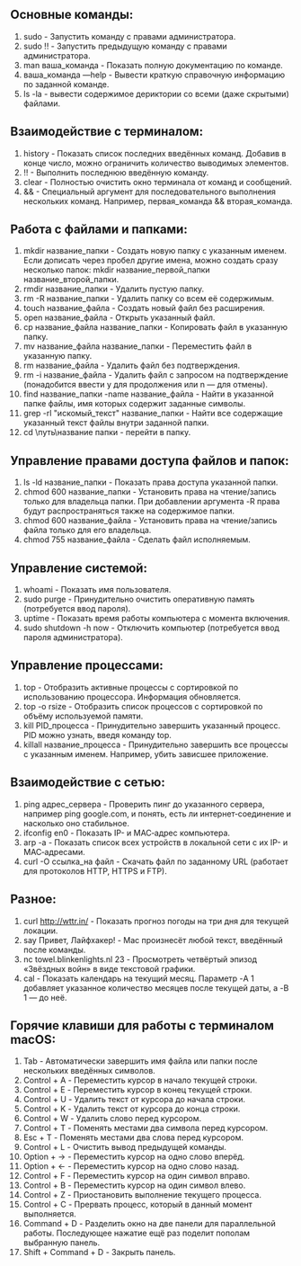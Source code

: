 ## Основные команды: ##

1. sudo - Запустить команду с правами администратора.
2. sudo !! - Запустить предыдущую команду с правами администратора.
3. man ваша_команда - Показать полную документацию по команде.
4. ваша_команда —help - Вывести краткую справочную информацию по заданной команде.
5. ls -la - вывести содержимое дериктории со всеми (даже скрытыми) файлами.

## Взаимодействие с терминалом: ##

1. history - Показать список последних введённых команд. Добавив в конце число, можно ограничить количество выводимых элементов.
2. !! - Выполнить последнюю введённую команду.
3. clear - Полностью очистить окно терминала от команд и сообщений.
4. && - Специальный аргумент для последовательного выполнения нескольких команд. Например, первая_команда && вторая_команда.


## Работа с файлами и папками: ## 

1. mkdir название_папки - Создать новую папку с указанным именем. Если дописать через пробел другие имена, можно создать сразу несколько папок: mkdir название_первой_папки название_второй_папки.
2. rmdir название_папки - Удалить пустую папку.
3. rm -R название_папки - Удалить папку со всем её содержимым.
4. touch название_файла - Создать новый файл без расширения.
5. open название_файла - Открыть указанный файл.
6. cp название_файла название_папки - Копировать файл в указанную папку.
7. mv название_файла название_папки - Переместить файл в указанную папку.
8. rm название_файла - Удалить файл без подтверждения.
9. rm -i название_файла - Удалить файл с запросом на подтверждение (понадобится ввести y для продолжения или n — для отмены).
10. find название_папки -name название_файла - Найти в указанной папке файлы, имя которых содержит заданные символы.
11. grep -rl "искомый_текст" название_папки - Найти все содержащие указанный текст файлы внутри заданной папки.
12. cd \путь\название папки - перейти в папку. 


## Управление правами доступа файлов и папок: ##

1. ls -ld название_папки - Показать права доступа указанной папки.
2. chmod 600 название_папки - Установить права на чтение/запись только для владельца папки. При добавлении аргумента -R права будут распространяться также на содержимое папки.
3. chmod 600 название_файла - Установить права на чтение/запись файла только для его владельца.
4. chmod 755 название_файла - Сделать файл исполняемым.


## Управление системой: ##

1. whoami - Показать имя пользователя.
2. sudo purge - Принудительно очистить оперативную память (потребуется ввод пароля).
3. uptime - Показать время работы компьютера с момента включения.
4. sudo shutdown -h now - Отключить компьютер (потребуется ввод пароля администратора).


## Управление процессами: ##

1. top - Отобразить активные процессы с сортировкой по использованию процессора. Информация обновляется.
2. top -o rsize - Отобразить список процессов с сортировкой по объёму используемой памяти.
3. kill PID_процесса - Принудительно завершить указанный процесс. PID можно узнать, введя команду top.
4. killall название_процесса - Принудительно завершить все процессы с указанным именем. Например, убить зависшее приложение.


## Взаимодействие с сетью: ##

1. ping адрес_сервера - Проверить пинг до указанного сервера, например ping google.com, и понять, есть ли интернет‑соединение и насколько оно стабильное.
2. ifconfig en0 - Показать IP- и MAC‑адрес компьютера.
3. arp -a - Показать список всех устройств в локальной сети с их IP- и MAC‑адресами.
4. curl -O ссылка_на файл - Скачать файл по заданному URL (работает для протоколов HTTP, HTTPS и FTP).


## Разное: ##

1. curl http://wttr.in/ - Показать прогноз погоды на три дня для текущей локации.
2. say Привет, Лайфхакер! - Mac произнесёт любой текст, введённый после команды.
3. nc towel.blinkenlights.nl 23 - Просмотреть четвёртый эпизод «Звёздных войн» в виде текстовой графики.
4. cal - Показать календарь на текущий месяц. Параметр -A 1 добавляет указанное количество месяцев после текущей даты, а -B 1 — до неё.


## Горячие клавиши для работы с терминалом macOS: ##

1. Tab - Автоматически завершить имя файла или папки после нескольких введённых символов.
2. Control + A - Переместить курсор в начало текущей строки.
3. Control + E - Переместить курсор в конец текущей строки.
4. Control + U - Удалить текст от курсора до начала строки.
5. Control + K - Удалить текст от курсора до конца строки.
6. Control + W - Удалить слово перед курсором.
7. Control + T - Поменять местами два символа перед курсором.
8. Esc + T - Поменять местами два слова перед курсором.
9. Control + L - Очистить вывод предыдущей команды.
10. Option + → - Переместить курсор на одно слово вперёд.
11. Option + ← - Переместить курсор на одно слово назад.
12. Control + F - Переместить курсор на один символ вправо.
13. Control + B - Переместить курсор на один символ влево.
14. Control + Z - Приостановить выполнение текущего процесса.
15. Control + C - Прервать процесс, который в данный момент выполняется.
16. Command + D - Разделить окно на две панели для параллельной работы. Последующее нажатие ещё раз поделит пополам выбранную панель.
17. Shift + Command + D - Закрыть панель.